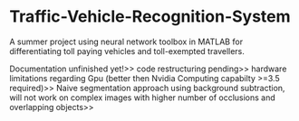 # Traffic-Vehicle-Recognition-System
A summer project using neural network toolbox in MATLAB for differentiating toll paying vehicles and toll-exempted travellers.  


Documentation unfinished yet!>>
code restructuring pending>>
hardware limitations regarding Gpu (better then Nvidia Computing capabilty >=3.5 required)>>
Naive segmentation approach using background subtraction, will not work on complex images with higher number of occlusions and overlapping objects>>

